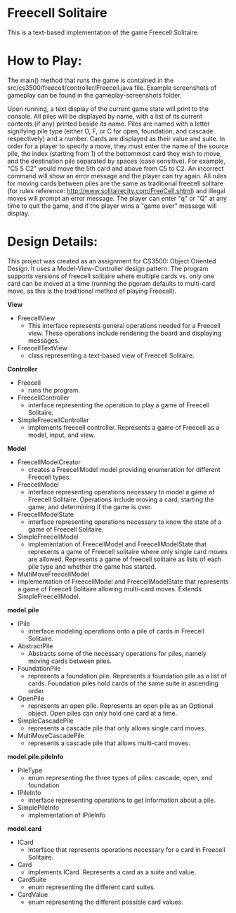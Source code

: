 # Freecell Solitaire

This is a text-based implementation of the game Freecell Solitaire. 

# How to Play: # 
The main() method that runs the game is contained in the src/cs3500/freecell/controller/Freecell.java file. 
Example screenshots of gameplay can be found in the gameplay-screenshots folder. 

Upon running, a text display of the current game state will print to the console. All piles will be displayed by name, with a list of its current contents (if any) printed beside its name. Piles are named with a letter signifying pile type (either O, F, or C for open, foundation, and cascade respectively) and a number. Cards are displayed as their value and suite. In order for a player to specify a move, they must enter the name of the source pile, the index (starting from 1) of the bottommost card they wish to move, and the destination pile separated by spaces (case sensitive). For example, "C5 5 C2" would move the 5th card and above from C5 to C2. An incorrect command will show an error message and the player can try again. All rules for moving cards between piles are the same as traditional freecell solitare (for rules reference: http://www.solitairecity.com/FreeCell.shtml) and illegal moves will prompt an error message. The player can enter "q" or "Q" at any time to quit the game, and if the player wins a "game over" message will display. 


# Design Details: #
This project was created as an assignment for CS3500: Object Oriented Design. It uses a Model-View-Controller design pattern. The program supports versions of freecell solitaire where multiple cards vs. only one card can be moved at a time (running the pgoram defaults to multi-card move, as this is the traditional method of playing Freecell).

**View**
* FreecellView
  * This interface represents general operations needed for a Freecell view. These operations include rendering the board and displaying messages. 
* FreecellTextView
  * class representing a text-based view of Freecell Solitaire. 

**Controller**
* Freecell
  * runs the program.
* FreecellController
  * interface representing the operation to play a game of Freecell Solitaire. 
* SimpleFreecellController
  * implements freecell controller. Represents a game of Freecell as a model, input, and view. 

**Model**
* FreecellModelCreator
  * creates a FreecellModel model providing enumeration for different Freecell types.
* FreecellModel
  * interface representing operations necessary to model a game of Freecell Solitaire. Operations include moving a card, starting the game, and determining if the game is over. 
* FreecellModelState
  * interface representing operations necessary to know the state of a game of Freecell Solitaire.
* SimpleFreecellModel
  * implementation of FreecellModel and FreecellModelState that represents a game of Freecell solitaire where only single card moves are allowed. Represents a game of freecell solitaire as lists of each pile type and whether the game has started. 
 * MultiMoveFreecellModel
  * implementation of FreecellModel and FreecellModelState that represents a game of Freecell Solitaire allowing multi-card moves. Extends SimpleFreecellModel. 

**model.pile**
* IPile
  * interface modeling operations onto a pile of cards in Freecell Solitaire. 
* AbstractPile
  * Abstracts some of the necessary operations for piles, namely moving cards between piles. 
* FoundationPile
  * represents a foundation pile. Represents a foundation pile as a list of cards. Foundation piles hold cards of the same suite in ascending order
* OpenPile
  * represents an open pile. Represents an open pile as an Optional<ICard> object. Open piles can only hold one card at a time. 
* SimpleCascadePile
   * represents a cascade pile that only allows single card moves. 
* MultiMoveCascadePile
   * represents a cascade pile that allows multi-card moves. 

**model.pile.pileInfo**
* PileType
  * enum representing the three types of piles: cascade, open, and foundation
* IPileInfo
  * interface representing operations to get information about a pile. 
* SimplePileInfo
  * implementation of IPileInfo

**model.card**
* ICard
  * interface that represents operations necessary for a card in Freecell Solitaire. 
* Card
  * implements ICard. Represents a card as a suite and value. 
* CardSuite
  * enum representing the different card suites. 
* CardValue
  * enum representing the different possible card values. 



